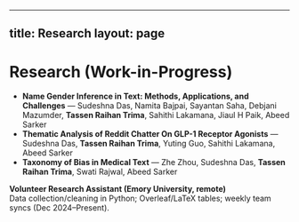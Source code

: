 
---
title: Research
layout: page
---

# Research (Work-in-Progress)

- **Name Gender Inference in Text: Methods, Applications, and Challenges** — Sudeshna Das, Namita Bajpai, Sayantan Saha, Debjani Mazumder, **Tassen Raihan Trima**, Sahithi Lakamana, Jiaul H Paik, Abeed Sarker
- **Thematic Analysis of Reddit Chatter On GLP-1 Receptor Agonists** — Sudeshna Das, **Tassen Raihan Trima**, Yuting Guo, Sahithi Lakamana, Abeed Sarker
- **Taxonomy of Bias in Medical Text** — Zhe Zhou, Sudeshna Das, **Tassen Raihan Trima**, Swati Rajwal, Abeed Sarker

**Volunteer Research Assistant (Emory University, remote)**  
Data collection/cleaning in Python; Overleaf/LaTeX tables; weekly team syncs (Dec 2024–Present).
